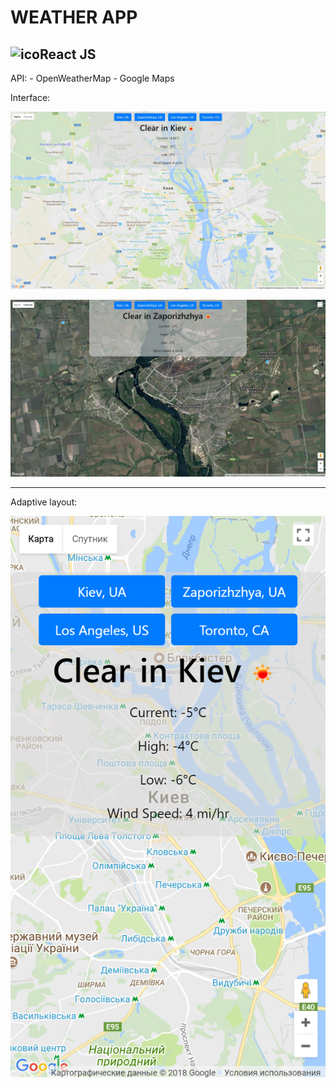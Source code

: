 <h1>WEATHER APP</h1>

<h2><img src="public/favicon.ico" width="40px" height="40px" alt="ico">React JS</h2>

API:  - OpenWeatherMap
      - Google Maps

Interface:
<p>
	<img src="Screenshots/Intefrace1.jpg" alt="1">
</p>

<p>
	<img src="Screenshots/Interface2.jpg" alt="2">
</p>

<hr>

Adaptive layout:
<p>
	<img src="Screenshots/Mobile.png" alt="">
</p>

